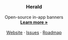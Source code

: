 <p align="center">
  <h3 align="center">Herald</h3>

  <p align="center">
    Open-source in-app banners 
    <br />
    <a href="https://useherald.com"><strong>Learn more »</strong></a>
    <br />
    <br />
    <a href="https://useherald.com">Website</a>
    ·
    <a href="https://github.com/i4o-oss/herald/issues">Issues</a>
    ·
    <a href="https://useherald.com/roadmap">Roadmap</a>
  </p>
</p>

